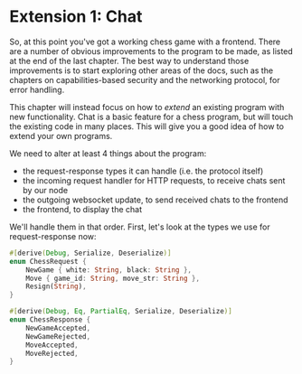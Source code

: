# Extension 1: Chat

So, at this point you've got a working chess game with a frontend. There are a number of obvious improvements to the program to be made, as listed at the end of the last chapter. The best way to understand those improvements is to start exploring other areas of the docs, such as the chapters on capabilities-based security and the networking protocol, for error handling.

This chapter will instead focus on how to *extend* an existing program with new functionality. Chat is a basic feature for a chess program, but will touch the existing code in many places. This will give you a good idea of how to extend your own programs.

We need to alter at least 4 things about the program:
- the request-response types it can handle (i.e. the protocol itself)
- the incoming request handler for HTTP requests, to receive chats sent by our node
- the outgoing websocket update, to send received chats to the frontend
- the frontend, to display the chat

We'll handle them in that order. First, let's look at the types we use for request-response now:
```rust
#[derive(Debug, Serialize, Deserialize)]
enum ChessRequest {
    NewGame { white: String, black: String },
    Move { game_id: String, move_str: String },
    Resign(String),
}

#[derive(Debug, Eq, PartialEq, Serialize, Deserialize)]
enum ChessResponse {
    NewGameAccepted,
    NewGameRejected,
    MoveAccepted,
    MoveRejected,
}
```

